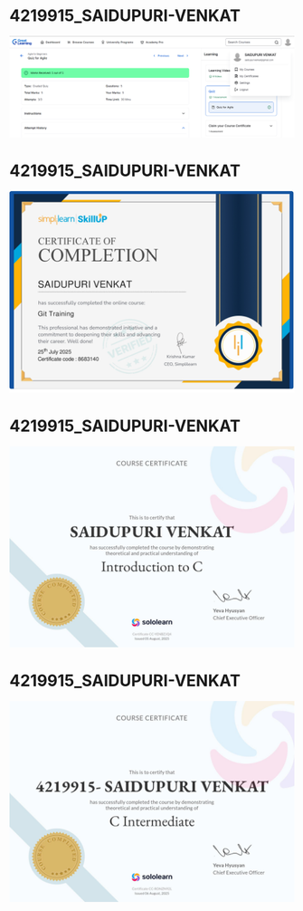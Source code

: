 # 4219915_SAIDUPURI-VENKAT
![SDLC Certificate](https://github.com/venkat97-s/4219915_SAIDUPURI-VENKAT/blob/main/SDLC/Screenshot%202025-07-25%20134754.png)

# 4219915_SAIDUPURI-VENKAT
![GIT Certificate](https://github.com/venkat97-s/4219915_SAIDUPURI-VENKAT/blob/main/GIT/git%20training%20certificate.jpg)

# 4219915_SAIDUPURI-VENKAT
![C Certificate](https://github.com/venkat97-s/4219915_SAIDUPURI-VENKAT/blob/main/C_learning_certificates/c%20certifiicate.jpg)

# 4219915_SAIDUPURI-VENKAT
![C intermediate certificate](https://github.com/venkat97-s/4219915_SAIDUPURI-VENKAT/blob/main/C_learning_certificates/updated%20c%20intermediate.jpg)

